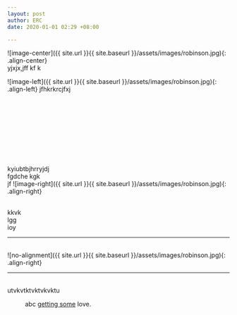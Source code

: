 ```yaml
---
layout: post
author: ERC
date: 2020-01-01 02:29 +08:00

---
```

![image-center]({{ site.url }}{{ site.baseurl }}/assets/images/robinson.jpg){: .align-center}
<br>
yjxjx,jff kf k

![image-left]({{ site.url }}{{ site.baseurl }}/assets/images/robinson.jpg){: .align-left} jfhkrkrcjfxj

<br>
<br>
<br>
<br>
<br>
<br>
<br>
<br>




kyiubtbjhrryjdj
<br>fgdche
kgk<br>
jf ![image-right]({{ site.url }}{{ site.baseurl }}/assets/images/robinson.jpg){: .align-right}


<br>kkvk
<br>lgg
<br>ioy
<hr>
<br>
![no-alignment]({{ site.url }}{{ site.baseurl }}/assets/images/robinson.jpg){: .align-right}

<hr>
<br>utvkvtktvktvkvktu
<br>
<figure class="align-center">
  <a href="#"><img src="{{ site.url }}{{ site.baseurl }}/assets/images/dost.jpg" alt=""></a>
  <figcaption>abc <a href="#">getting some</a> love.</figcaption>
</figure> 